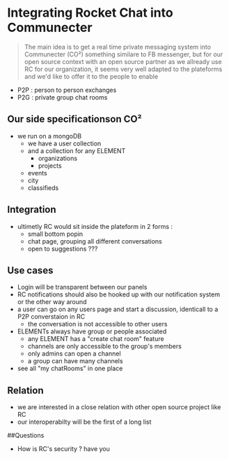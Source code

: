 # Integrating Rocket Chat into Communecter  
> The main idea is to get a real time private messaging system into Communecter (CO²)
> something similare to FB messenger, but for our open source context with an open source partner
> as we allready use RC for our organization, it seems very well adapted to the plateforms
> and we'd like to offer it to the people 
> to enable 
- P2P : person to person exchanges 
- P2G : private group chat rooms

## Our side specificationson CO² 
- we run on a mongoDB
	- we have a user collection 
	- and a collection for any ELEMENT
		- organizations 
		- projects 
	- events
	- city 
	- classifieds

## Integration			
- ultimetly RC would sit inside the plateform in 2 forms : 
	- small bottom popin 
	- chat page, grouping all different conversations
	- open to suggestions ???

## Use cases
- Login will be transparent between our panels
- RC notifications should also be hooked up with our notification system or the other way around
- a user can go on any users page and start a discussion, identicall to a P2P converstaion in RC 
	- the conversation is not accessible to other users
- ELEMENTs always have group or people associated 
	- any ELEMENT has a "create chat room" feature 
	- channels are only accessible to the group's members
	- only admins can open a channel 
	- a group can have many channels 
- see all "my chatRooms" in one place

## Relation 
- we are interested in a close relation with other open source project like RC 
- our interoperabilty will be the first of a long list

##Questions 
- How is RC's security ? have you 

